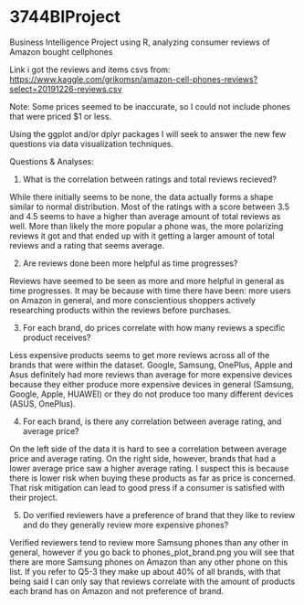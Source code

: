 # 3744BIProject
Business Intelligence Project using R, analyzing consumer reviews of Amazon bought cellphones


Link i got the reviews and items csvs from:
https://www.kaggle.com/grikomsn/amazon-cell-phones-reviews?select=20191226-reviews.csv

Note: Some prices seemed to be inaccurate, so I could not include phones that were priced $1 or less.

Using the ggplot and/or dplyr packages I will seek to answer the new few questions 
via data visualization techniques.


Questions & Analyses:

1. What is the correlation between ratings and total reviews recieved?

While there initially seems to be none, the data actually forms a shape similar to normal distribution. Most of the ratings with a score between 3.5 and 4.5 
seems to have a higher than average amount of total reviews as well. More than likely the more popular a phone was, the more polarizing reviews it got and that
ended up with it getting a larger amount of total reviews and a rating that seems average.

2. Are reviews done been more helpful as time progresses?

Reviews have seemed to be seen as more and more helpful in general as time progresses. It may be because with time there have been: more users on Amazon in general, and
more conscientious shoppers actively researching products within the reviews before purchases.

3. For each brand, do prices correlate with how many reviews a specific product receives?

Less expensive products seems to get more reviews across all of the brands that were within the dataset. Google, Samsung, OnePlus, Apple
 and Asus definitely had more reviews than average for more expensive devices because they either produce more expensive devices in general
(Samsung, Google, Apple, HUAWEI) or they do not produce too many different devices (ASUS, OnePlus).

4. For each brand, is there any correlation between average rating, and average price?

On the left side of the data it is hard to see a correlation between average price and average rating. On the right side, however, brands that had a lower 
average price saw a higher average rating. I suspect this is because there is lower risk when buying these products as far as price is concerned. That risk
mitigation can lead to good press if a consumer is satisfied with their project.

5. Do verified reviewers have a preference of brand that they like to review and do they generally review more expensive phones?

Verified reviewers tend to review more Samsung phones than any other in general, however if you go back to phones_plot_brand.png you will see that there are more Samsung phones
on Amazon than any other phone on this list. If you refer to Q5-3 they make up about 40% of all brands, with that being said I can only say that reviews correlate with the
amount of products each brand has on Amazon and not preference of brand.
